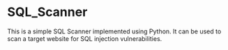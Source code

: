 # SQL_Scanner
This is a simple SQL Scanner implemented using Python. It can be used to scan a target website for SQL injection vulnerabilities.
